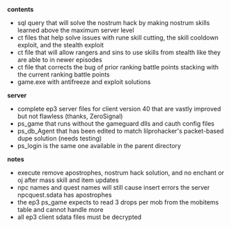 **contents**
* sql query that will solve the nostrum hack by making nostrum skills learned above the maximum server level
* ct files that help solve issues with rune skill cutting, the skill cooldown exploit, and the stealth exploit
* ct file that will allow rangers and sins to use skills from stealth like they are able to in newer episodes
* ct file that corrects the bug of prior ranking battle points stacking with the current ranking battle points
* game.exe with antifreeze and exploit solutions

**server**
* complete ep3 server files for client version 40 that are vastly improved but not flawless (thanks, ZeroSignal)
* ps_game that runs without the gameguard dlls and cauth config files
* ps_db_Agent that has been edited to match lilprohacker's packet-based dupe solution (needs testing)
* ps_login is the same one available in the parent directory

**notes**
* execute remove apostrophes, nostrum hack solution, and no enchant or oj after mass skill and item updates
* npc names and quest names will still cause insert errors the server npcquest.sdata has apostrophes
* the ep3 ps_game expects to read 3 drops per mob from the mobitems table and cannot handle more
* all ep3 client sdata files must be decrypted
